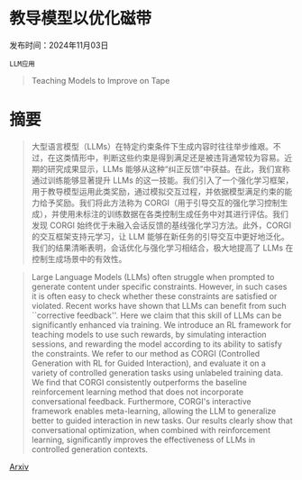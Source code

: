 # 教导模型以优化磁带

发布时间：2024年11月03日

`LLM应用`

> Teaching Models to Improve on Tape

# 摘要

> 大型语言模型（LLMs）在特定约束条件下生成内容时往往举步维艰。不过，在这类情形中，判断这些约束是得到满足还是被违背通常较为容易。近期的研究成果显示，LLMs 能够从这种“纠正反馈”中获益。在此，我们宣称通过训练能够显著提升 LLMs 的这一技能。我们引入了一个强化学习框架，用于教导模型运用此类奖励，通过模拟交互过程，并依据模型满足约束的能力给予奖励。我们将此方法称为 CORGI（用于引导交互的强化学习控制生成），并使用未标注的训练数据在各类控制生成任务中对其进行评估。我们发现 CORGI 始终优于未融入会话反馈的基线强化学习方法。此外，CORGI 的交互框架支持元学习，让 LLM 能够在新任务的引导交互中更好地泛化。我们的结果清晰表明，会话优化与强化学习相结合，极大地提高了 LLMs 在控制生成场景中的有效性。

> Large Language Models (LLMs) often struggle when prompted to generate content under specific constraints. However, in such cases it is often easy to check whether these constraints are satisfied or violated. Recent works have shown that LLMs can benefit from such ``corrective feedback''. Here we claim that this skill of LLMs can be significantly enhanced via training. We introduce an RL framework for teaching models to use such rewards, by simulating interaction sessions, and rewarding the model according to its ability to satisfy the constraints. We refer to our method as CORGI (Controlled Generation with RL for Guided Interaction), and evaluate it on a variety of controlled generation tasks using unlabeled training data. We find that CORGI consistently outperforms the baseline reinforcement learning method that does not incorporate conversational feedback. Furthermore, CORGI's interactive framework enables meta-learning, allowing the LLM to generalize better to guided interaction in new tasks. Our results clearly show that conversational optimization, when combined with reinforcement learning, significantly improves the effectiveness of LLMs in controlled generation contexts.

[Arxiv](https://arxiv.org/abs/2411.01483)